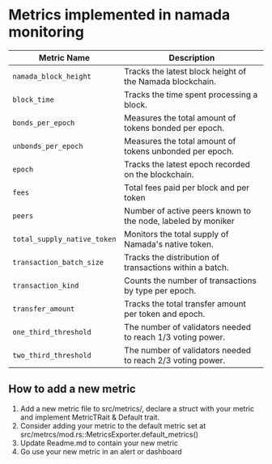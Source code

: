 # Metrics implemented in namada monitoring

| **Metric Name**                 | **Description** |
|---------------------------------|------------------------------------------------------|
| `namada_block_height`           | Tracks the latest block height of the Namada blockchain. |
| `block_time`                    | Tracks the time spent processing a block. |
| `bonds_per_epoch`               | Measures the total amount of tokens bonded per epoch. |
| `unbonds_per_epoch`             | Measures the total amount of tokens unbonded per epoch. |
| `epoch`                         | Tracks the latest epoch recorded on the blockchain. |
| `fees`                          | Total fees paid per block and per token                     |
| `peers`	                        | Number of active peers known to the node, labeled by moniker |
| `total_supply_native_token`     | Monitors the total supply of Namada's native token. |
| `transaction_batch_size`        | Tracks the distribution of transactions within a batch. |
| `transaction_kind`              | Counts the number of transactions by type per epoch. |
| `transfer_amount`               | Tracks the total transfer amount per token and epoch. |
| `one_third_threshold`           | The number of validators needed to reach 1/3 voting power. |
| `two_third_threshold`           | The number of validators needed to reach 2/3 voting power. |


## How to add a new metric
 
1. Add a new metric file to src/metrics/, declare a struct with your metric and implement MetricTRait & Default trait.
2. Consider adding your metric to the default metric set at src/metrcs/mod.rs::MetricsExporter.default_metrics()
3. Update Readme.md to contain your new metric
4. Go use your new metric in an alert or dashboard
